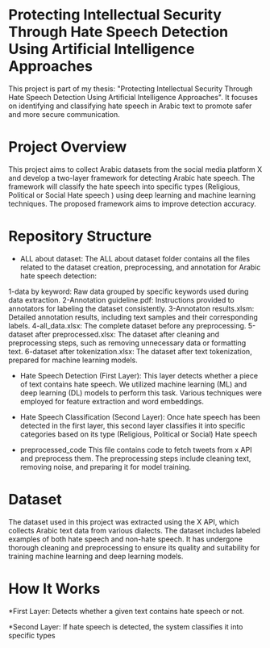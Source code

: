 # Protecting Intellectual Security Through Hate Speech Detection Using Artificial Intelligence Approaches 
This project is part of my thesis: "Protecting Intellectual Security Through Hate Speech Detection Using Artificial Intelligence Approaches". It focuses on identifying and classifying hate speech in Arabic text to promote safer and more secure communication.
# Project Overview
This project aims to collect Arabic datasets from the social media platform X and develop a two-layer framework for detecting Arabic hate speech. The framework will classify the hate speech into specific types (Religious, Political or Social Hate speech ) using deep learning and machine learning techniques. The proposed framework aims to improve detection accuracy.
# Repository Structure
* ALL about dataset:
The ALL about dataset folder contains all the files related to the dataset creation, preprocessing, and annotation for Arabic hate speech detection:

1-data by keyword: Raw data grouped by specific keywords used during data extraction.
2-Annotation guideline.pdf: Instructions provided to annotators for labeling the dataset consistently.
3-Annotaton results.xlsm: Detailed annotation results, including text samples and their corresponding labels.
4-all_data.xlsx: The complete dataset before any preprocessing.
5-dataset after preprocessed.xlsx: The dataset after cleaning and preprocessing steps, such as removing unnecessary data or formatting text.
6-dataset after tokenization.xlsx: The dataset after text tokenization, prepared for machine learning models.

* Hate Speech Detection (First Layer):
This layer detects whether a piece of text contains hate speech.
We utilized machine learning (ML) and deep learning (DL) models to perform this task. Various techniques were employed for feature extraction and word embeddings.

* Hate Speech Classification (Second Layer):
Once hate speech has been detected in the first layer, this second layer classifies it into specific categories based on its type (Religious, Political or Social) Hate speech

* preprocessed_code
This file contains code to fetch tweets from x API and preprocess them. The preprocessing steps include cleaning text, removing noise, and preparing it for model training.

# Dataset
The dataset used in this project was extracted using the X API, which collects Arabic text data from various dialects. The dataset includes labeled examples of both hate speech and non-hate speech. It has undergone thorough cleaning and preprocessing to ensure its quality and suitability for training machine learning and deep learning models.

# How It Works

*First Layer: Detects whether a given text contains hate speech or not.

*Second Layer: If hate speech is detected, the system classifies it into specific types 

